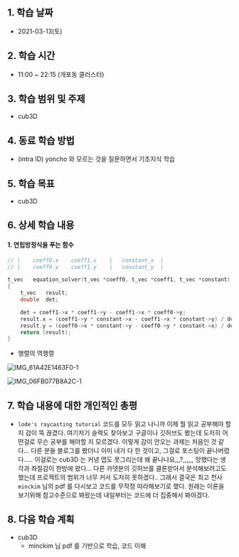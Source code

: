 



## 1. 학습 날짜

* 2021-03-13(토)



## 2. 학습 시간

* 11:00 ~ 22:15 (개포동 클러스터)



## 3. 학습 범위 및 주제

* cub3D



## 4. 동료 학습 방법

* (intra ID) yoncho 와 모르는 것을 질문하면서 기초지식 학습



## 5. 학습 목표

* cub3D



## 6. 상세 학습 내용

#### 1. 연립방정식을 푸는 함수

```c
// |	coeff0.x	coeff1.x	|	constant_x	|
// |	coeff0.y	coeff1.y	|	constant_y	|

t_vec	equation_solver(t_vec *coeff0, t_vec *coeff1, t_vec *constant)
{
	t_vec	result;
	double	det;

	det = coeff1->x * coeff1->y - coeff1->x * coeff0->y;
	result.x = (coeff1->y * constant->x - coeff1->x * constant->y) / det;
	result.y = (coeff0->x * constant->y - coeff0->y * constant->x) / det;
	return (result);
}
```

* 행렬의 역행렬

![IMG_61A42E1463F0-1](https://user-images.githubusercontent.com/55546817/111039578-2366a600-8472-11eb-9265-4a953768982b.jpeg)



![IMG_06FB077B8A2C-1](https://user-images.githubusercontent.com/55546817/111039684-a851bf80-8472-11eb-99a2-f4860f79f0b2.jpeg)



## 7. 학습 내용에 대한 개인적인 총평

* `lode's raycasting tutorial` 코드를 모두 읽고 나니까 이제 뭘 읽고 공부해야 할지 감이 뚝 끊겼다. 여기저기 슬랙도 찾아보고 구글이나 깃허브도 봤는데 도저히 어떤걸로 무슨 공부를 해야할 지 모르겠다. 이렇게 감이 안오는 과제는 처음인 것 같다... 다른 분들 블로그를 봤더니 이미 내가 다 한 것이고, 그걸로 포스팅이 끝나버렸다..... 이걸로는 cub3D 는 커녕 맵도 못그리는데 왜 끝나나요,,,?,,,,,, 망했다는 생각과 좌절감이 한방에 왔다... 다른 카뎃분의 깃허브를 클론받아서 분석해보려고도 했는데 프로젝트의 범위가 너무 커서 도저히 못하겠다.. 그래서 결국은 최고 천사 `minckim` 님의 pdf 를 다시보고 코드를 무작정 따라해보기로 했다. 원래는 이론을 보기위해 참고수준으로 봐왔는데 내일부터는 코드에 더 집중해서 봐야겠다.



## 8. 다음 학습 계획

* cub3D 
  * minckim 님 pdf 를 기반으로 학습, 코드 이해

